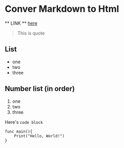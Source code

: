 # Conver Markdown to Html

** LINK ** [here](/majesty)

> This is quote

## List

- one
- two
- three

## Number list (in order)

1. one
2. two
3. three

Here's `code block`

```
func main(){
    Print("Hello, World!")
}
```
